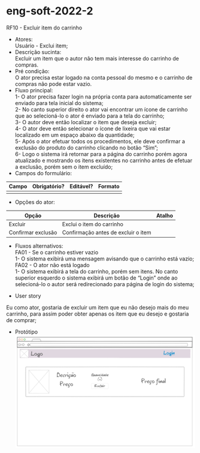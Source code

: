 # eng-soft-2022-2
RF10 - Excluir item do carrinho

- Atores:   
Usuário - Exclui item;   
- Descrição sucinta:   
Excluir um item que o autor não tem mais interesse do carrinho de compras.   
- Pré condição:   
O ator precisa estar logado na conta pessoal do mesmo e o carrinho de compras não pode estar vazio.   
- Fluxo principal:   
	1- O ator precisa fazer login na própria conta para automaticamente ser enviado para tela inicial do sistema;   
	2- No canto superior direito o ator vai encontrar um ícone de carrinho que ao selecioná-lo o ator é enviado para a tela do carrinho;   
	3- O autor deve então localizar o item que deseja excluir;   
	4- O ator deve então selecionar o ícone de lixeira que vai estar localizado em um espaço abaixo da quantidade;   
	5- Após o ator efetuar todos os procedimentos, ele deve confirmar a exclusão do produto do carrinho clicando no botão “Sim”;   
	6- Logo o sistema irá retornar para a página do carrinho porém agora atualizado e mostrando os itens existentes no carrinho antes de efetuar a exclusão, porém sem o item excluído;   
- Campos do formulário:   

|Campo|Obrigatório?|Editável?|Formato|
|---|---|---|---|
|||||

- Opções do ator:

|Opção|Descrição|Atalho|
|---|---|---|
|Excluir|Exclui o item do carrinho||
|Confirmar exclusão|Confirmação antes de excluir o item||

- Fluxos alternativos:   
FA01 - Se o carrinho estiver vazio   
	1- O sistema exibirá uma mensagem avisando que o carrinho está vazio;   
FA02 - O ator não está logado   
	1- O sistema exibirá a tela do carrinho, porém sem itens. No canto superior esquerdo o sistema exibirá um botão de “Login” onde ao selecioná-lo o autor será redirecionado para página de login do sistema;  

- User story  

Eu como ator, gostaria de excluir um item que eu não desejo mais do meu carrinho, para assim poder obter apenas os item que eu desejo e gostaria de comprar;   

- Protótipo  
![Protótipo RF10](RF10_prototipo.PNG)
